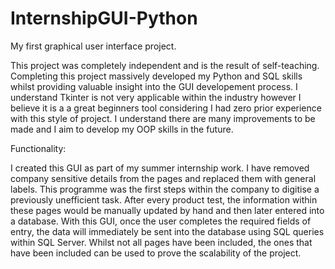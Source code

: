# InternshipGUI-Python

My first graphical user interface project.

This project was completely independent and is the result of self-teaching. Completing this project massively developed my Python and SQL skills whilst providing valuable insight into the GUI developement process. I understand Tkinter is not very applicable within the industry however I believe it is a a great beginners tool considering I had zero prior experience with this style of project. I understand there are many improvements to be made and I aim to develop my OOP skills in the future. 


Functionality:

I created this GUI as part of my summer internship work. I have removed company sensitive details from the pages and replaced them with general labels.
This programme was the first steps within the company to digitise a previously unefficient task. After every product test, the information within these pages would be manually updated by hand and then later entered into a database. With this GUI, once the user completes the required fields of entry, the data will immediately be sent into the database using SQL queries within SQL Server. Whilst not all pages have been included, the ones that have been included can be used to prove the scalability of the project. 
